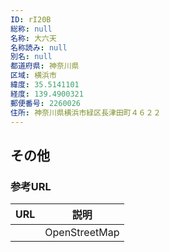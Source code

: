 ```yaml
---
ID: rI20B
総称: null
名称: 大六天
名称読み: null
別名: null
都道府県: 神奈川県
区域: 横浜市
緯度: 35.5141101
経度: 139.4900321
郵便番号: 2260026
住所: 神奈川県横浜市緑区長津田町４６２２
---
```


## その他

### 参考URL

| URL | 説明          |
| --- | ------------- |
|     | OpenStreetMap |
